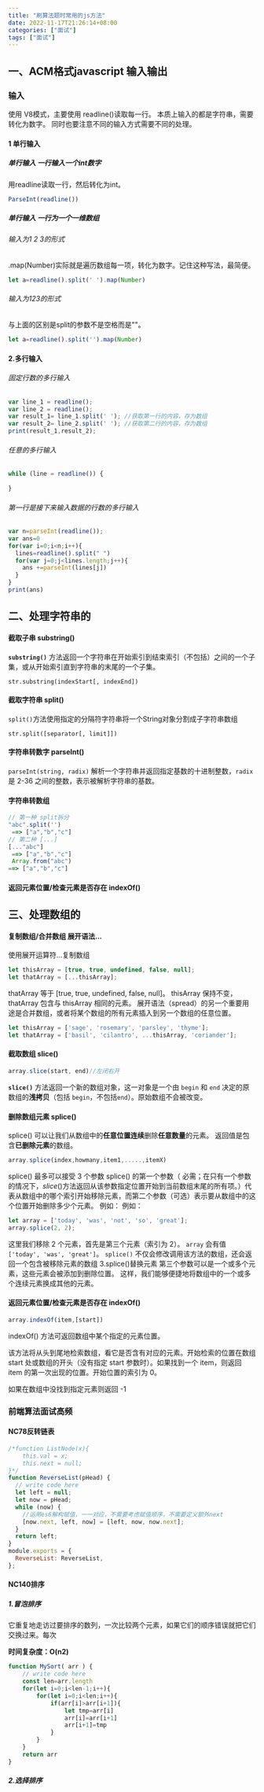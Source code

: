 ```yaml
---
title: "刷算法题时常用的js方法"
date: 2022-11-17T21:26:14+08:00
categories: ["面试"]
tags: ["面试"]
---
```


## 一、ACM格式javascript 输入输出
### 输入
使用 V8模式，主要使用 readline()读取每一行。
本质上输入的都是字符串，需要转化为数字。
同时也要注意不同的输入方式需要不同的处理。

#### 1 单行输入

##### 单行输入 一行输入一个int数字

用readline读取一行，然后转化为int。

```js
ParseInt(readline())
```

##### 单行输入 一行为一个一维数组

###### 输入为1 2 3的形式

.map(Number)实际就是遍历数组每一项，转化为数字。记住这种写法，最简便。

```js
let a=readline().split(' ').map(Number)
```

###### 输入为123的形式

与上面的区别是split的参数不是空格而是""。

```js
let a=readline().split('').map(Number) 
```

#### 2.多行输入

###### 固定行数的多行输入

```js
var line_1 = readline();
var line_2 = readline();
var result_1= line_1.split(' '); //获取第一行的内容，存为数组
var result_2= line_2.split(' '); //获取第二行的内容，存为数组
print(result_1,result_2);
```

###### 任意的多行输入

```js
while (line = readline()) {
    
}
```

######  第一行是接下来输入数据的行数的多行输入

```js
var n=parseInt(readline());
var ans=0
for(var i=0;i<n;i++){
  lines=readline().split(" ")
  for(var j=0;j<lines.length;j++){
    ans +=parseInt(lines[j])
  }
}
print(ans)
```

## 二、处理字符串的

#### 截取子串 substring()

**`substring()`** 方法返回一个字符串在开始索引到结束索引（不包括）之间的一个子集，或从开始索引直到字符串的末尾的一个子集。

```
str.substring(indexStart[, indexEnd])
```
#### 截取字符串 split()
`split()`方法使用指定的分隔符字符串将一个String对象分割成子字符串数组
```
str.split([separator[, limit]])
```
#### 字符串转数字 parseInt()

`parseInt(string, radix)` 解析一个字符串并返回指定基数的十进制整数，`radix` 是 2-36 之间的整数，表示被解析字符串的基数。

#### 字符串转数组

```js
// 第一种 split拆分
"abc".split('')
 ==> ["a","b","c"]
// 第二种 [...]
[..."abc"]
 ==> ["a","b","c"]
 Array.from("abc")
==> ["a","b","c"]
```

#### 返回元素位置/检查元素是否存在 indexOf()



## 三、处理数组的

#### 复制数组/合并数组 展开语法...

使用展开运算符...复制数组

```js
let thisArray = [true, true, undefined, false, null];
let thatArray = [...thisArray];
```
thatArray 等于 [true, true, undefined, false, null]。 thisArray 保持不变， thatArray 包含与 thisArray 相同的元素。
展开语法（spread）的另一个重要用途是合并数组，或者将某个数组的所有元素插入到另一个数组的任意位置。

```js
let thisArray = ['sage', 'rosemary', 'parsley', 'thyme'];
let thatArray = ['basil', 'cilantro', ...thisArray, 'coriander'];
```

#### 截取数组 slice()

```js
array.slice(start, end)//左闭右开
```
**`slice()`** 方法返回一个新的数组对象，这一对象是一个由 `begin` 和 `end` 决定的原数组的**浅拷贝**（包括 `begin`，不包括`end`）。原始数组不会被改变。

#### 删除数组元素 splice()

splice() 可以让我们从数组中的**任意位置连续**删除**任意数量**的元素。
返回值是包含**已删除元素**的数组。

```js
array.splice(index,howmany,item1,.....,itemX)
```

splice() 最多可以接受 3 个参数
splice() 的第一个参数（ 必需；在只有一个参数的情况下，*slice*()方法返回从该参数指定位置开始到当前数组末尾的所有项。）代表从数组中的哪个索引开始移除元素，而第二个参数（可选）表示要从数组中的这个位置开始删除多少个元素。 例如：
 例如：

```js
let array = ['today', 'was', 'not', 'so', 'great'];
array.splice(2, 2);
```
这里我们移除 2 个元素，首先是第三个元素（索引为 2）。 `array` 会有值 `['today', 'was', 'great']`。
`splice()` 不仅会修改调用该方法的数组，还会返回一个包含被移除元素的数组
3.splice()替换元素
第三个参数可以是一个或多个元素，这些元素会被添加到删除位置。 这样，我们能够便捷地将数组中的一个或多个连续元素换成其他的元素。

#### 返回元素位置/检查元素是否存在 indexOf()

```js
array.indexOf(item,[start])
```

indexOf() 方法可返回数组中某个指定的元素位置。

该方法将从头到尾地检索数组，看它是否含有对应的元素。开始检索的位置在数组 start 处或数组的开头（没有指定 start 参数时）。如果找到一个 item，则返回 item 的第一次出现的位置。开始位置的索引为 0。

如果在数组中没找到指定元素则返回 -1

### 前端算法面试高频

#### NC78反转链表

```js
/*function ListNode(x){
    this.val = x;
    this.next = null;
}*/
function ReverseList(pHead) {
  // write code here
  let left = null;
  let now = pHead;
  while (now) {
    //运用es6解构赋值，一一对应，不需要考虑赋值顺序，不需要定义额外next
    [now.next, left, now] = [left, now, now.next];
  }
  return left;
}
module.exports = {
  ReverseList: ReverseList,
};
```

#### NC140排序

##### 1.冒泡排序

它重复地走访过要排序的数列，一次比较两个元素，如果它们的顺序错误就把它们交换过来。每次

**时间复杂度：O(n2)**

```js
function MySort( arr ) {
    // write code here
    const len=arr.length 
    for(let i=0;i<len-1;i++){
        for(let i=0;i<len;i++){
            if(arr[i]>arr[i+1]){
                let tmp=arr[i]
                arr[i]=arr[i+1]
                arr[i+1]=tmp
            }
        }
    }
    return arr
}
```

##### 2.选择排序

